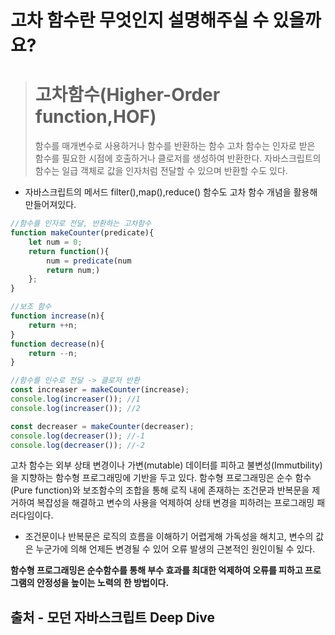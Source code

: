 # 고차 함수란 무엇인지 설명해주실 수 있을까요?

> # 고차함수(Higher-Order function,HOF)
>
> 함수를 매개변수로 사용하거나 함수를 반환하는 함수
> 고차 함수는 인자로 받은 함수를 필요한 시점에 호출하거나 클로저를 생성하여 반환한다.
> 자바스크립트의 함수는 일급 객체로 값을 인자처럼 전달할 수 있으며 반환할 수도 있다.

- 자바스크립트의 메서드 filter(),map(),reduce() 함수도 고차 함수 개념을 활용해 만들어져있다.

```javascript
//함수를 인자로 전달, 반환하는 고차함수
function makeCounter(predicate){
    let num = 0;
    return function(){
        num = predicate(num
        return num;)
    };
}

//보조 함수
function increase(n){
    return ++n;
}
function decrease(n){
    return --n;
}

//함수를 인수로 전달 -> 클로저 반환
const increaser = makeCounter(increase);
console.log(increaser()); //1
console.log(increaser()); //2

const decreaser = makeCounter(decreaser);
console.log(decreaser()); //-1
console.log(decreaser()); //-2
```

고차 함수는 외부 상태 변경이나 가변(mutable) 데이터를 피하고 불변성(Immutbility)을 지향하는 함수형 프로그래밍에 기반을 두고 있다. 함수형 프로그래밍은 순수 함수(Pure function)와 보조함수의 조합을 통해 로직 내에 존재하는 조건문과 반복문을 제거하여 복잡성을 해결하고 변수의 사용을 억제하여 상태 변경을 피하려는 프로그래밍 패러다임이다.

- 조건문이나 반복문은 로직의 흐름을 이해하기 어렵게해 가독성을 해치고, 변수의 값은 누군가에 의해 언제든 변경될 수 있어 오류 발생의 근본적인 원인이될 수 있다.

**함수형 프로그래밍은 순수함수를 통해 부수 효과를 최대한 억제하여 오류를 피하고 프로그램의 안정성을 높이는 노력의 한 방법이다.**

## 출처 - 모던 자바스크립트 Deep Dive
